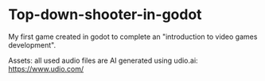 # Top-down-shooter-in-godot
My first game created in godot to complete an "introduction to video games development".


Assets:
all used audio files are AI generated using udio.ai: https://www.udio.com/
